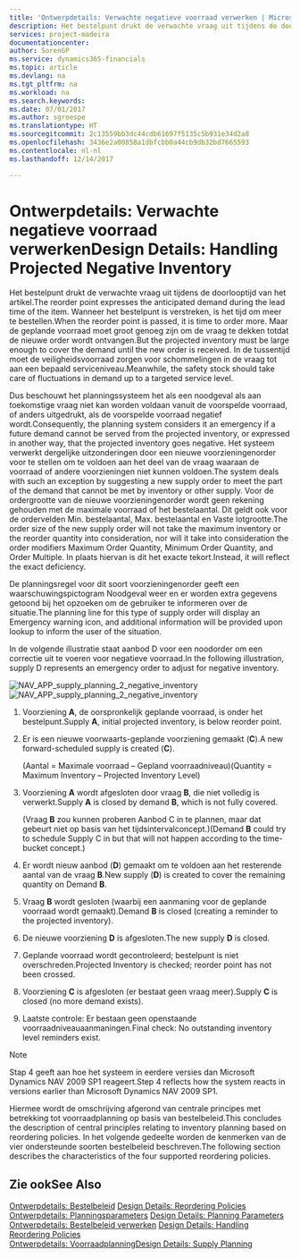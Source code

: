 ```yaml
---
title: 'Ontwerpdetails: Verwachte negatieve voorraad verwerken | Microsoft Docs'
description: Het bestelpunt drukt de verwachte vraag uit tijdens de doorlooptijd van het artikel. Wanneer het bestelpunt is verstreken, is het tijd om meer te bestellen. Maar de geplande voorraad moet groot genoeg zijn om de vraag te dekken totdat de nieuwe order wordt ontvangen. In de tussentijd moet de veiligheidsvoorraad zorgen voor schommelingen in de vraag tot aan een bepaald serviceniveau.
services: project-madeira
documentationcenter: 
author: SorenGP
ms.service: dynamics365-financials
ms.topic: article
ms.devlang: na
ms.tgt_pltfrm: na
ms.workload: na
ms.search.keywords: 
ms.date: 07/01/2017
ms.author: sgroespe
ms.translationtype: HT
ms.sourcegitcommit: 2c13559bb3dc44cdb61697f5135c5b931e34d2a8
ms.openlocfilehash: 3436e2a00858a1dbfcbb0a44cb9db32bd7665593
ms.contentlocale: nl-nl
ms.lasthandoff: 12/14/2017

---
```

# <a name="design-details-handling-projected-negative-inventory"></a><span data-ttu-id="b3c21-106">Ontwerpdetails: Verwachte negatieve voorraad verwerken</span><span class="sxs-lookup"><span data-stu-id="b3c21-106">Design Details: Handling Projected Negative Inventory</span></span>
<span data-ttu-id="b3c21-107">Het bestelpunt drukt de verwachte vraag uit tijdens de doorlooptijd van het artikel.</span><span class="sxs-lookup"><span data-stu-id="b3c21-107">The reorder point expresses the anticipated demand during the lead time of the item.</span></span> <span data-ttu-id="b3c21-108">Wanneer het bestelpunt is verstreken, is het tijd om meer te bestellen.</span><span class="sxs-lookup"><span data-stu-id="b3c21-108">When the reorder point is passed, it is time to order more.</span></span> <span data-ttu-id="b3c21-109">Maar de geplande voorraad moet groot genoeg zijn om de vraag te dekken totdat de nieuwe order wordt ontvangen.</span><span class="sxs-lookup"><span data-stu-id="b3c21-109">But the projected inventory must be large enough to cover the demand until the new order is received.</span></span> <span data-ttu-id="b3c21-110">In de tussentijd moet de veiligheidsvoorraad zorgen voor schommelingen in de vraag tot aan een bepaald serviceniveau.</span><span class="sxs-lookup"><span data-stu-id="b3c21-110">Meanwhile, the safety stock should take care of fluctuations in demand up to a targeted service level.</span></span>  

 <span data-ttu-id="b3c21-111">Dus beschouwt het planningssysteem het als een noodgeval als aan toekomstige vraag niet kan worden voldaan vanuit de voorspelde voorraad, of anders uitgedrukt, als de voorspelde voorraad negatief wordt.</span><span class="sxs-lookup"><span data-stu-id="b3c21-111">Consequently, the planning system considers it an emergency if a future demand cannot be served from the projected inventory, or expressed in another way, that the projected inventory goes negative.</span></span> <span data-ttu-id="b3c21-112">Het systeem verwerkt dergelijke uitzonderingen door een nieuwe voorzieningenorder voor te stellen om te voldoen aan het deel van de vraag waaraan de voorraad of andere voorzieningen niet kunnen voldoen.</span><span class="sxs-lookup"><span data-stu-id="b3c21-112">The system deals with such an exception by suggesting a new supply order to meet the part of the demand that cannot be met by inventory or other supply.</span></span> <span data-ttu-id="b3c21-113">Voor de ordergrootte van de nieuwe voorzieningenorder wordt geen rekening gehouden met de maximale voorraad of het bestelaantal. Dit geldt ook voor de ordervelden Min. bestelaantal, Max. bestelaantal en Vaste lotgrootte.</span><span class="sxs-lookup"><span data-stu-id="b3c21-113">The order size of the new supply order will not take the maximum inventory or the reorder quantity into consideration, nor will it take into consideration the order modifiers Maximum Order Quantity, Minimum Order Quantity, and Order Multiple.</span></span> <span data-ttu-id="b3c21-114">In plaats hiervan is dit het exacte tekort.</span><span class="sxs-lookup"><span data-stu-id="b3c21-114">Instead, it will reflect the exact deficiency.</span></span>  

 <span data-ttu-id="b3c21-115">De planningsregel voor dit soort voorzieningenorder geeft een waarschuwingspictogram Noodgeval weer en er worden extra gegevens getoond bij het opzoeken om de gebruiker te informeren over de situatie.</span><span class="sxs-lookup"><span data-stu-id="b3c21-115">The planning line for this type of supply order will display an Emergency warning icon, and additional information will be provided upon lookup to inform the user of the situation.</span></span>  

 <span data-ttu-id="b3c21-116">In de volgende illustratie staat aanbod D voor een noodorder om een correctie uit te voeren voor negatieve voorraad.</span><span class="sxs-lookup"><span data-stu-id="b3c21-116">In the following illustration, supply D represents an emergency order to adjust for negative inventory.</span></span>  

 <span data-ttu-id="b3c21-117">![](media/nav_app_supply_planning_2_negative_inventory.png "NAV_APP_supply_planning_2_negative_inventory")</span><span class="sxs-lookup"><span data-stu-id="b3c21-117">![](media/nav_app_supply_planning_2_negative_inventory.png "NAV_APP_supply_planning_2_negative_inventory")</span></span>  

1.  <span data-ttu-id="b3c21-118">Voorziening **A**, de oorspronkelijk geplande voorraad, is onder het bestelpunt.</span><span class="sxs-lookup"><span data-stu-id="b3c21-118">Supply **A**, initial projected inventory, is below reorder point.</span></span>  

2.  <span data-ttu-id="b3c21-119">Er is een nieuwe voorwaarts-geplande voorziening gemaakt (**C**).</span><span class="sxs-lookup"><span data-stu-id="b3c21-119">A new forward-scheduled supply is created (**C**).</span></span>  

     <span data-ttu-id="b3c21-120">(Aantal = Maximale voorraad – Gepland voorraadniveau)</span><span class="sxs-lookup"><span data-stu-id="b3c21-120">(Quantity = Maximum Inventory – Projected Inventory Level)</span></span>  

3.  <span data-ttu-id="b3c21-121">Voorziening **A** wordt afgesloten door vraag **B**, die niet volledig is verwerkt.</span><span class="sxs-lookup"><span data-stu-id="b3c21-121">Supply **A** is closed by demand **B**, which is not fully covered.</span></span>  

     <span data-ttu-id="b3c21-122">(Vraag **B** zou kunnen proberen Aanbod C in te plannen, maar dat gebeurt niet op basis van het tijdsintervalconcept.)</span><span class="sxs-lookup"><span data-stu-id="b3c21-122">(Demand **B** could try to schedule Supply C in but that will not happen according to the time-bucket concept.)</span></span>  

4.  <span data-ttu-id="b3c21-123">Er wordt nieuw aanbod (**D**) gemaakt om te voldoen aan het resterende aantal van de vraag **B**.</span><span class="sxs-lookup"><span data-stu-id="b3c21-123">New supply (**D**) is created to cover the remaining quantity on Demand **B**.</span></span>  

5.  <span data-ttu-id="b3c21-124">Vraag **B** wordt gesloten (waarbij een aanmaning voor de geplande voorraad wordt gemaakt).</span><span class="sxs-lookup"><span data-stu-id="b3c21-124">Demand **B** is closed (creating a reminder to the projected inventory).</span></span>  

6.  <span data-ttu-id="b3c21-125">De nieuwe voorziening **D** is afgesloten.</span><span class="sxs-lookup"><span data-stu-id="b3c21-125">The new supply **D** is closed.</span></span>  

7.  <span data-ttu-id="b3c21-126">Geplande voorraad wordt gecontroleerd; bestelpunt is niet overschreden.</span><span class="sxs-lookup"><span data-stu-id="b3c21-126">Projected Inventory is checked; reorder point has not been crossed.</span></span>  

8.  <span data-ttu-id="b3c21-127">Voorziening **C** is afgesloten (er bestaat geen vraag meer).</span><span class="sxs-lookup"><span data-stu-id="b3c21-127">Supply **C** is closed (no more demand exists).</span></span>  

9. <span data-ttu-id="b3c21-128">Laatste controle: Er bestaan geen openstaande voorraadniveauaanmaningen.</span><span class="sxs-lookup"><span data-stu-id="b3c21-128">Final check: No outstanding inventory level reminders exist.</span></span>  

> [!NOTE]  
>  <span data-ttu-id="b3c21-129">Stap 4 geeft aan hoe het systeem in eerdere versies dan Microsoft Dynamics NAV 2009 SP1 reageert.</span><span class="sxs-lookup"><span data-stu-id="b3c21-129">Step 4 reflects how the system reacts in versions earlier than Microsoft Dynamics NAV 2009 SP1.</span></span>  

 <span data-ttu-id="b3c21-130">Hiermee wordt de omschrijving afgerond van centrale principes met betrekking tot voorraadplanning op basis van bestelbeleid.</span><span class="sxs-lookup"><span data-stu-id="b3c21-130">This concludes the description of central principles relating to inventory planning based on reordering policies.</span></span> <span data-ttu-id="b3c21-131">In het volgende gedeelte worden de kenmerken van de vier ondersteunde soorten bestelbeleid beschreven.</span><span class="sxs-lookup"><span data-stu-id="b3c21-131">The following section describes the characteristics of the four supported reordering policies.</span></span>  

## <a name="see-also"></a><span data-ttu-id="b3c21-132">Zie ook</span><span class="sxs-lookup"><span data-stu-id="b3c21-132">See Also</span></span>  
 <span data-ttu-id="b3c21-133">[Ontwerpdetails: Bestelbeleid](design-details-reordering-policies.md) </span><span class="sxs-lookup"><span data-stu-id="b3c21-133">[Design Details: Reordering Policies](design-details-reordering-policies.md) </span></span>  
 <span data-ttu-id="b3c21-134">[Ontwerpdetails: Planningsparameters](design-details-planning-parameters.md) </span><span class="sxs-lookup"><span data-stu-id="b3c21-134">[Design Details: Planning Parameters](design-details-planning-parameters.md) </span></span>  
 <span data-ttu-id="b3c21-135">[Ontwerpdetails: Bestelbeleid verwerken](design-details-handling-reordering-policies.md) </span><span class="sxs-lookup"><span data-stu-id="b3c21-135">[Design Details: Handling Reordering Policies](design-details-handling-reordering-policies.md) </span></span>  
 [<span data-ttu-id="b3c21-136">Ontwerpdetails: Voorraadplanning</span><span class="sxs-lookup"><span data-stu-id="b3c21-136">Design Details: Supply Planning</span></span>](design-details-supply-planning.md)

